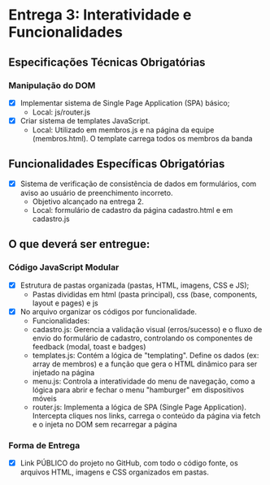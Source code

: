 # Entrega 3: Interatividade e Funcionalidades
## Especificações Técnicas Obrigatórias
### Manipulação do DOM
* [X] Implementar sistema de Single Page Application (SPA) básico;
    * Local: js/router.js
* [X] Criar sistema de templates JavaScript.
    * Local: Utilizado em membros.js e na página da equipe (membros.html). O template carrega todos os membros da banda

## Funcionalidades Específicas Obrigatórias
* [X] Sistema de verificação de consistência de dados em formulários, com aviso ao usuário de preenchimento incorreto.
    * Objetivo alcançado na entrega 2.
    * Local: formulário de cadastro da página cadastro.html e em cadastro.js

## O que deverá ser entregue:
### Código JavaScript Modular
* [X] Estrutura de pastas organizada (pastas, HTML, imagens, CSS e JS);
    * Pastas divididas em html (pasta principal), css (base, components, layout e pages) e js
* [X] No arquivo organizar os códigos por funcionalidade.
    * Funcionalidades:
    * cadastro.js: Gerencia a validação visual (erros/sucesso) e o fluxo de envio do formulário de cadastro, controlando os componentes de feedback (modal, toast e badges)
    * templates.js: Contém a lógica de "templating". Define os dados (ex: array de membros) e a função que gera o HTML dinâmico para ser injetado na página
    * menu.js: Controla a interatividade do menu de navegação, como a lógica para abrir e fechar o menu "hamburger" em dispositivos móveis
    * router.js: Implementa a lógica de SPA (Single Page Application). Intercepta cliques nos links, carrega o conteúdo da página via fetch e o injeta no DOM sem recarregar a página

### Forma de Entrega
* [X] Link PÚBLICO do projeto no GitHub, com todo o código fonte, os arquivos HTML, imagens e CSS organizados em pastas.
